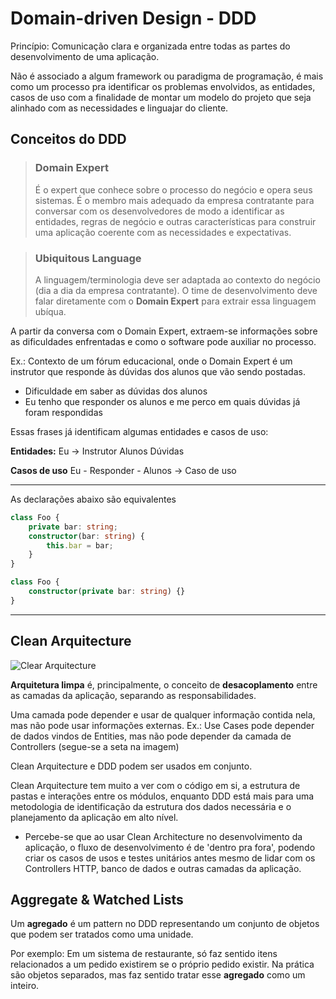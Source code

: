 # Domain-driven Design - DDD

Princípio: Comunicação clara e organizada entre todas as partes do desenvolvimento de uma aplicação.

Não é associado a algum framework ou paradigma de programação, é mais como um processo pra identificar os problemas envolvidos, as entidades, casos de uso com a finalidade de montar um modelo do projeto que seja alinhado com as necessidades e linguajar do cliente.

## Conceitos do DDD

> ### Domain Expert
> É o expert que conhece sobre o processo do negócio e opera seus sistemas. É o membro mais adequado da empresa contratante para conversar com os desenvolvedores de modo a identificar as entidades, regras de negócio e outras características para construir uma aplicação coerente com as necessidades e expectativas. 

> ### Ubiquitous Language
> A linguagem/terminologia deve ser adaptada ao contexto do negócio (dia a dia da empresa contratante). O time de desenvolvimento deve falar diretamente com o **Domain Expert** para extrair essa linguagem ubíqua.

A partir da conversa com o Domain Expert, extraem-se informações sobre as dificuldades enfrentadas e como o software pode auxiliar no processo.

Ex.: Contexto de um fórum educacional, onde o Domain Expert é um instrutor que responde às dúvidas dos alunos que vão sendo postadas.

- Dificuldade em saber as dúvidas dos alunos
- Eu tenho que responder os alunos e me perco em quais dúvidas já foram respondidas

Essas frases já identificam algumas entidades e casos de uso:

**Entidades:**
Eu -> Instrutor
Alunos
Dúvidas

**Casos de uso**
Eu - Responder - Alunos -> Caso de uso

---

As declarações abaixo são equivalentes

```ts
class Foo {
    private bar: string;
    constructor(bar: string) {
        this.bar = bar;
    }
}

class Foo {
    constructor(private bar: string) {}
}
```

---

## Clean Arquitecture

![Clear Arquitecture](https://blog.cleancoder.com/uncle-bob/images/2012-08-13-the-clean-architecture/CleanArchitecture.jpg)

**Arquitetura limpa** é, principalmente, o conceito de **desacoplamento** entre as camadas da aplicação, separando as responsabilidades.

Uma camada pode depender e usar de qualquer informação contida nela, mas não pode usar informações externas. Ex.: Use Cases pode depender de dados vindos de Entities, mas não pode depender da camada de Controllers (segue-se a seta na imagem)

Clean Arquitecture e DDD podem ser usados em conjunto.

Clean Arquitecture tem muito a ver com o código em si, a estrutura de pastas e interações entre os módulos, enquanto DDD está mais para uma metodologia de identificação da estrutura dos dados necessária e o planejamento da aplicação em alto nível.

* Percebe-se que ao usar Clean Architecture no desenvolvimento da aplicação, o fluxo de desenvolvimento é de 'dentro pra fora', podendo criar os casos de usos e testes unitários antes mesmo de lidar com os Controllers HTTP, banco de dados e outras camadas da aplicação.

## Aggregate & Watched Lists

Um **agregado** é um pattern no DDD representando um conjunto de objetos que podem ser tratados como uma unidade.

Por exemplo: Em um sistema de restaurante, só faz sentido itens relacionados a um pedido existirem se o próprio pedido existir.
Na prática são objetos separados, mas faz sentido tratar esse **agregado** como um inteiro.

